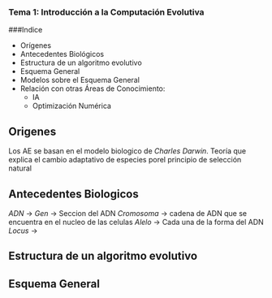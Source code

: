 
### Tema 1: Introducción a la Computación Evolutiva

###Indice
* Orígenes
* Antecedentes Biológicos
* Estructura de un algoritmo evolutivo
* Esquema General
* Modelos sobre el Esquema General
* Relación con otras Áreas de Conocimiento: 
    * IA
    * Optimización Numérica


## Origenes
Los AE se basan en el modelo biologico de *Charles Darwin*.
Teoría que explica el cambio adaptativo de especies porel principio de selección natural
## Antecedentes Biologicos
*ADN* →
*Gen* → Seccion del ADN
*Cromosoma* → cadena de ADN que se encuentra en el nucleo de las celulas
*Alelo* → Cada una de la forma del ADN
*Locus* →

## Estructura de un algoritmo evolutivo

## Esquema General

